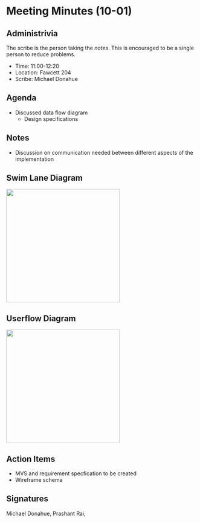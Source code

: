 
# Meeting Minutes (10-01)

## Administrivia
The scribe is the person taking the _notes_. This is encouraged to be a single person to reduce problems.
* Time: 11:00-12:20
* Location: Fawcett 204
* Scribe: Michael Donahue

## Agenda
* Discussed data flow diagram 
  * Design specifications

## Notes
* Discussion on communication needed between different aspects of the implementation

## Swim Lane Diagram

<img src="./Images/IMG_0003.jpg" width=300 height=300>

## Userflow Diagram

<img src="./Images/IMG_0005.jpg" width=300 height=300>



## Action Items
* MVS and requirement specfication to be created 
* Wireframe schema 

## Signatures
Michael Donahue, Prashant Rai,
